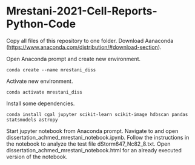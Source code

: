 # Mrestani-2021-Cell-Reports-Python-Code

Copy all files of this repository to one folder. 
Download Aanaconda (https://www.anaconda.com/distribution/#download-section).

Open Anaconda prompt and create new environment.
```
conda create --name mrestani_diss
```
Activate new environment.
```
conda activate mrestani_diss
```
Install some dependencies.
```
conda install cgal jupyter scikit-learn scikit-image hdbscan pandas statsmodels astropy
```

Start jupyter notebook from Anaconda prompt.
Navigate to and open dissertation_achmed_mrestani_notebook.ipynb.
Follow the instructions in the notebook to analyze the test file dStorm647_Nc82_8.txt.
Open dissertation_achmed_mrestani_notebook.html for an already executed version of the notebook.
